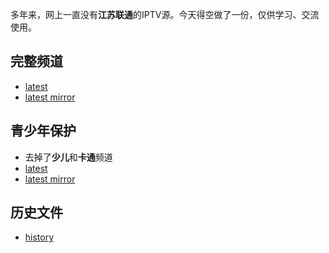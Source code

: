 多年来，网上一直没有**江苏联通**的IPTV源。今天得空做了一份，仅供学习、交流使用。

## 完整频道
* [latest](https://raw.githubusercontent.com/lesca/jiangsu-iptv/main/iptv_js_full-latest.m3u)
* [latest mirror](https://mirror.ghproxy.com/https://raw.githubusercontent.com/lesca/jiangsu-iptv/main/iptv_js_full-latest.m3u)

## 青少年保护
* 去掉了**少儿**和**卡通**频道
* [latest](https://raw.githubusercontent.com/lesca/jiangsu-iptv/main/iptv_js_kid-latest.m3u)
* [latest mirror](https://mirror.ghproxy.com/https://raw.githubusercontent.com/lesca/jiangsu-iptv/main/iptv_js_kid-latest.m3u)

## 历史文件
* [history](/m3u/)